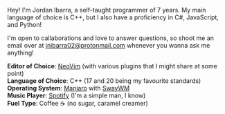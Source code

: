 Hey! I'm Jordan Ibarra, a self-taught programmer of 7 years. My main language of choice is C++, but I also have a proficiency in C#, JavaScript, and Python!

I'm open to callaborations and love to answer questions, so shoot me an email over at jnibarra02@protonmail.com whenever you wanna ask me anything!

**Editor of Choice**: [NeoVim](neovim.io) (with various plugins that I might share at some point) <br>
**Language of Choice**: C++ (17 and 20 being my favourite standards) <br>
**Operating System**: [Manjaro](https://manjaro.org) with [SwayWM](https://swaywm.org/) <br>
**Music Player**: [Spotify](https://spotify.com) (I'm a simple man, I know) <br>
**Fuel Type**: Coffee ☕ (no sugar, caramel creamer)



